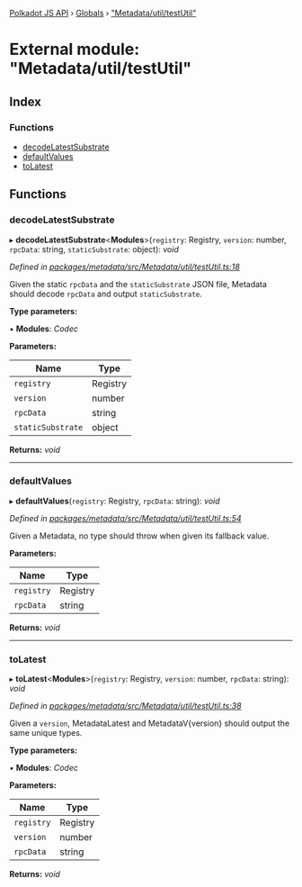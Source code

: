 [Polkadot JS API](../README.md) › [Globals](../globals.md) › ["Metadata/util/testUtil"](_metadata_util_testutil_.md)

# External module: "Metadata/util/testUtil"

## Index

### Functions

* [decodeLatestSubstrate](_metadata_util_testutil_.md#decodelatestsubstrate)
* [defaultValues](_metadata_util_testutil_.md#defaultvalues)
* [toLatest](_metadata_util_testutil_.md#tolatest)

## Functions

###  decodeLatestSubstrate

▸ **decodeLatestSubstrate**<**Modules**>(`registry`: Registry, `version`: number, `rpcData`: string, `staticSubstrate`: object): *void*

*Defined in [packages/metadata/src/Metadata/util/testUtil.ts:18](https://github.com/polkadot-js/api/blob/fbbbcd2612/packages/metadata/src/Metadata/util/testUtil.ts#L18)*

Given the static `rpcData` and the `staticSubstrate` JSON file, Metadata
should decode `rpcData` and output `staticSubstrate`.

**Type parameters:**

▪ **Modules**: *Codec*

**Parameters:**

Name | Type |
------ | ------ |
`registry` | Registry |
`version` | number |
`rpcData` | string |
`staticSubstrate` | object |

**Returns:** *void*

___

###  defaultValues

▸ **defaultValues**(`registry`: Registry, `rpcData`: string): *void*

*Defined in [packages/metadata/src/Metadata/util/testUtil.ts:54](https://github.com/polkadot-js/api/blob/fbbbcd2612/packages/metadata/src/Metadata/util/testUtil.ts#L54)*

Given a Metadata, no type should throw when given its fallback value.

**Parameters:**

Name | Type |
------ | ------ |
`registry` | Registry |
`rpcData` | string |

**Returns:** *void*

___

###  toLatest

▸ **toLatest**<**Modules**>(`registry`: Registry, `version`: number, `rpcData`: string): *void*

*Defined in [packages/metadata/src/Metadata/util/testUtil.ts:38](https://github.com/polkadot-js/api/blob/fbbbcd2612/packages/metadata/src/Metadata/util/testUtil.ts#L38)*

Given a `version`, MetadataLatest and MetadataV{version} should output the same
unique types.

**Type parameters:**

▪ **Modules**: *Codec*

**Parameters:**

Name | Type |
------ | ------ |
`registry` | Registry |
`version` | number |
`rpcData` | string |

**Returns:** *void*
